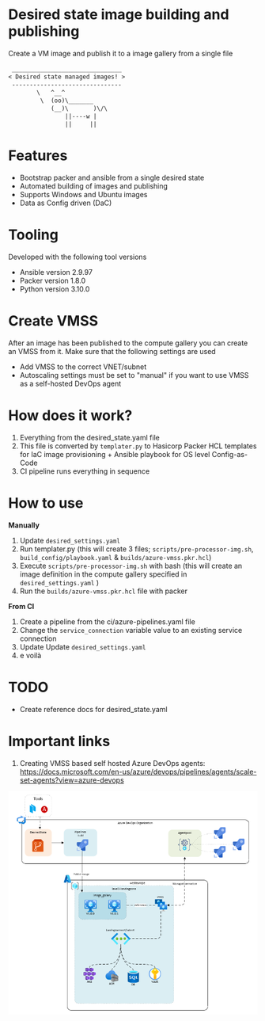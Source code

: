 # Desired state image building and publishing
Create a VM image and publish it to a image gallery from a single file

```
 _______________________________
< Desired state managed images! >
 -------------------------------
        \   ^__^
         \  (oo)\_______
            (__)\       )\/\
                ||----w |
                ||     ||
```

# Features

* Bootstrap packer and ansible from a single desired state
* Automated building of images and publishing
* Supports Windows and Ubuntu images
* Data as Config driven (DaC)

# Tooling

Developed with the following tool versions

* Ansible version 2.9.97
* Packer version 1.8.0
* Python version 3.10.0


# Create VMSS
After an image has been published to the compute gallery you can create an VMSS from it. Make sure that the following settings are used
* Add VMSS to the correct VNET/subnet
* Autoscaling settings must be set to "manual" if you want to use VMSS as a self-hosted DevOps agent

# How does it work?

1. Everything from the desired_state.yaml file
2. This file is converted by `templater.py` to Hasicorp Packer HCL templates for IaC image provisioning + Ansible playbook for OS level Config-as-Code
3. CI pipeline runs everything in sequence

# How to use

**Manually**
1. Update `desired_settings.yaml` 
2. Run templater.py (this will create 3 files; `scripts/pre-processor-img.sh`, `build_config/playbook.yaml` & `builds/azure-vmss.pkr.hcl`)
3. Execute `scripts/pre-processor-img.sh` with bash (this will create an image definition in the compute gallery specified in `desired_settings.yaml` )
4. Run the `builds/azure-vmss.pkr.hcl` file with packer

**From CI**
1. Create a pipeline from the ci/azure-pipelines.yaml file
2. Change the `service_connection` variable value to an existing service connection
3. Update Update `desired_settings.yaml`
4. e voilà 


# TODO

* Create reference docs for desired_state.yaml

# Important links

1. Creating VMSS based self hosted Azure DevOps agents: https://docs.microsoft.com/en-us/azure/devops/pipelines/agents/scale-set-agents?view=azure-devops

![alt text](docs/images/overview.png "Title")
